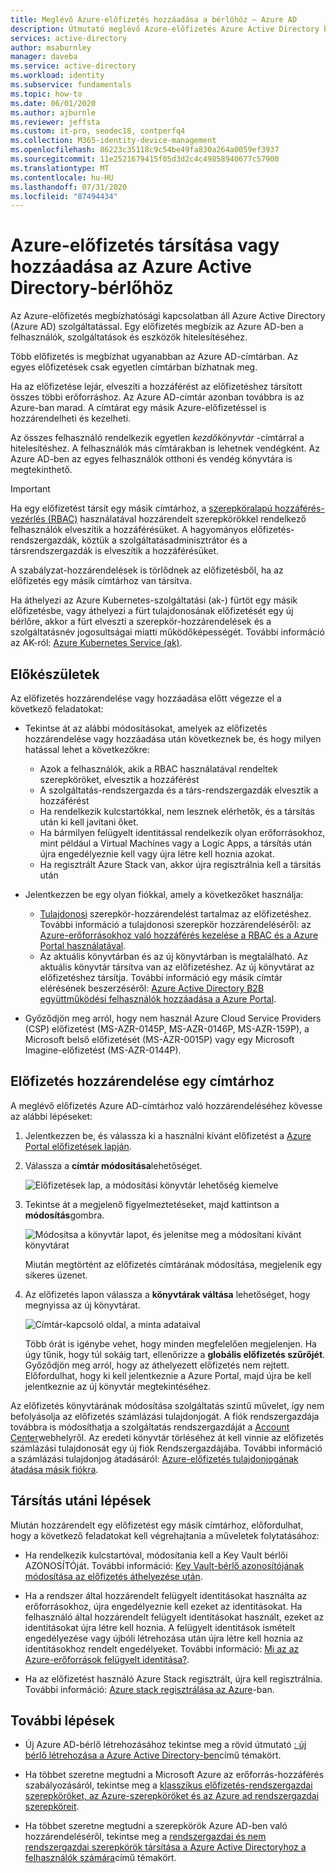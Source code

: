 ```yaml
---
title: Meglévő Azure-előfizetés hozzáadása a bérlőhöz – Azure AD
description: Útmutató meglévő Azure-előfizetés Azure Active Directory bérlőhöz való hozzáadásához.
services: active-directory
author: msaburnley
manager: daveba
ms.service: active-directory
ms.workload: identity
ms.subservice: fundamentals
ms.topic: how-to
ms.date: 06/01/2020
ms.author: ajburnle
ms.reviewer: jeffsta
ms.custom: it-pro, seodec18, contperfq4
ms.collection: M365-identity-device-management
ms.openlocfilehash: 86223c35118c9c54be49fa830a264a0059ef3937
ms.sourcegitcommit: 11e2521679415f05d3d2c4c49858940677c57900
ms.translationtype: MT
ms.contentlocale: hu-HU
ms.lasthandoff: 07/31/2020
ms.locfileid: "87494434"
---
```

# <a name="associate-or-add-an-azure-subscription-to-your-azure-active-directory-tenant"></a>Azure-előfizetés társítása vagy hozzáadása az Azure Active Directory-bérlőhöz

Az Azure-előfizetés megbízhatósági kapcsolatban áll Azure Active Directory (Azure AD) szolgáltatással. Egy előfizetés megbízik az Azure AD-ben a felhasználók, szolgáltatások és eszközök hitelesítéséhez.

Több előfizetés is megbízhat ugyanabban az Azure AD-címtárban. Az egyes előfizetések csak egyetlen címtárban bízhatnak meg.

Ha az előfizetése lejár, elveszíti a hozzáférést az előfizetéshez társított összes többi erőforráshoz. Az Azure AD-címtár azonban továbbra is az Azure-ban marad. A címtárat egy másik Azure-előfizetéssel is hozzárendelheti és kezelheti.

Az összes felhasználó rendelkezik egyetlen *kezdőkönyvtár* -címtárral a hitelesítéshez. A felhasználók más címtárakban is lehetnek vendégként. Az Azure AD-ben az egyes felhasználók otthoni és vendég könyvtára is megtekinthető.

> [!Important]
> Ha egy előfizetést társít egy másik címtárhoz, a [szerepköralapú hozzáférés-vezérlés (RBAC)](../../role-based-access-control/role-assignments-portal.md) használatával hozzárendelt szerepkörökkel rendelkező felhasználók elveszítik a hozzáférésüket. A hagyományos előfizetés-rendszergazdák, köztük a szolgáltatásadminisztrátor és a társrendszergazdák is elveszítik a hozzáférésüket.
>
> A szabályzat-hozzárendelések is törlődnek az előfizetésből, ha az előfizetés egy másik címtárhoz van társítva.
>
> Ha áthelyezi az Azure Kubernetes-szolgáltatási (ak-) fürtöt egy másik előfizetésbe, vagy áthelyezi a fürt tulajdonosának előfizetését egy új bérlőre, akkor a fürt elveszti a szerepkör-hozzárendelések és a szolgáltatásnév jogosultságai miatti működőképességét. További információ az AK-ról: [Azure Kubernetes Service (ak)](https://docs.microsoft.com/azure/aks/).


## <a name="before-you-begin"></a>Előkészületek

Az előfizetés hozzárendelése vagy hozzáadása előtt végezze el a következő feladatokat:

- Tekintse át az alábbi módosításokat, amelyek az előfizetés hozzárendelése vagy hozzáadása után következnek be, és hogy milyen hatással lehet a következőkre:

  - Azok a felhasználók, akik a RBAC használatával rendeltek szerepköröket, elvesztik a hozzáférést
  - A szolgáltatás-rendszergazda és a társ-rendszergazdák elvesztik a hozzáférést
  - Ha rendelkezik kulcstartókkal, nem lesznek elérhetők, és a társítás után ki kell javítani őket.
  - Ha bármilyen felügyelt identitással rendelkezik olyan erőforrásokhoz, mint például a Virtual Machines vagy a Logic Apps, a társítás után újra engedélyeznie kell vagy újra létre kell hoznia azokat.
  - Ha regisztrált Azure Stack van, akkor újra regisztrálnia kell a társítás után

- Jelentkezzen be egy olyan fiókkal, amely a következőket használja:

  - [Tulajdonosi](../../role-based-access-control/built-in-roles.md#owner) szerepkör-hozzárendelést tartalmaz az előfizetéshez. További információ a tulajdonosi szerepkör hozzárendeléséről: az [Azure-erőforrásokhoz való hozzáférés kezelése a RBAC és a Azure Portal használatával](../../role-based-access-control/role-assignments-portal.md).
  - Az aktuális könyvtárban és az új könyvtárban is megtalálható. Az aktuális könyvtár társítva van az előfizetéshez. Az új könyvtárat az előfizetéshez társítja. További információ egy másik címtár elérésének beszerzéséről: [Azure Active Directory B2B együttműködési felhasználók hozzáadása a Azure Portal](../b2b/add-users-administrator.md).

- Győződjön meg arról, hogy nem használ Azure Cloud Service Providers (CSP) előfizetést (MS-AZR-0145P, MS-AZR-0146P, MS-AZR-159P), a Microsoft belső előfizetését (MS-AZR-0015P) vagy egy Microsoft Imagine-előfizetést (MS-AZR-0144P).

## <a name="associate-a-subscription-to-a-directory"></a>Előfizetés hozzárendelése egy címtárhoz<a name="to-associate-an-existing-subscription-to-your-azure-ad-directory"></a>

A meglévő előfizetés Azure AD-címtárhoz való hozzárendeléséhez kövesse az alábbi lépéseket:

1. Jelentkezzen be, és válassza ki a használni kívánt előfizetést a [Azure Portal előfizetések lapján](https://portal.azure.com/#blade/Microsoft_Azure_Billing/SubscriptionsBlade).

1. Válassza a **címtár módosítása**lehetőséget.

    ![Előfizetések lap, a módosítási könyvtár lehetőség kiemelve](media/active-directory-how-subscriptions-associated-directory/change-directory-in-azure-subscriptions.png)

1. Tekintse át a megjelenő figyelmeztetéseket, majd kattintson a **módosítás**gombra.

    ![Módosítsa a könyvtár lapot, és jelenítse meg a módosítani kívánt könyvtárat](media/active-directory-how-subscriptions-associated-directory/edit-directory-ui.png)

    Miután megtörtént az előfizetés címtárának módosítása, megjelenik egy sikeres üzenet.

  1. Az előfizetés lapon válassza a **könyvtárak váltása** lehetőséget, hogy megnyissa az új könyvtárat. 

      ![Címtár-kapcsoló oldal, a minta adataival](media/active-directory-how-subscriptions-associated-directory/directory-switcher.png)

      Több órát is igénybe vehet, hogy minden megfelelően megjelenjen. Ha úgy tűnik, hogy túl sokáig tart, ellenőrizze a **globális előfizetés szűrőjét**. Győződjön meg arról, hogy az áthelyezett előfizetés nem rejtett. Előfordulhat, hogy ki kell jelentkeznie a Azure Portal, majd újra be kell jelentkeznie az új könyvtár megtekintéséhez.

Az előfizetés könyvtárának módosítása szolgáltatás szintű művelet, így nem befolyásolja az előfizetés számlázási tulajdonjogát. A fiók rendszergazdája továbbra is módosíthatja a szolgáltatás rendszergazdáját a [Account Center](https://account.azure.com/subscriptions)webhelyről. Az eredeti könyvtár törléséhez át kell vinnie az előfizetés számlázási tulajdonosát egy új fiók Rendszergazdájába. További információ a számlázási tulajdonjog átadásáról: [Azure-előfizetés tulajdonjogának átadása másik fiókra](../../cost-management-billing/manage/billing-subscription-transfer.md).

## <a name="post-association-steps"></a>Társítás utáni lépések

Miután hozzárendelt egy előfizetést egy másik címtárhoz, előfordulhat, hogy a következő feladatokat kell végrehajtania a műveletek folytatásához:

- Ha rendelkezik kulcstartóval, módosítania kell a Key Vault bérlői AZONOSÍTÓját. További információ: [Key Vault-bérlő azonosítójának módosítása az előfizetés áthelyezése után](../../key-vault/general/move-subscription.md).

- Ha a rendszer által hozzárendelt felügyelt identitásokat használta az erőforrásokhoz, újra engedélyeznie kell ezeket az identitásokat. Ha felhasználó által hozzárendelt felügyelt identitásokat használt, ezeket az identitásokat újra létre kell hoznia. A felügyelt identitások ismételt engedélyezése vagy újbóli létrehozása után újra létre kell hoznia az identitásokhoz rendelt engedélyeket. További információ: [Mi az az Azure-erőforrások felügyelt identitása?](../managed-identities-azure-resources/overview.md).

- Ha az előfizetést használó Azure Stack regisztrált, újra kell regisztrálnia. További információ: [Azure stack regisztrálása az Azure](/azure-stack/operator/azure-stack-registration)-ban.

## <a name="next-steps"></a>További lépések

- Új Azure AD-bérlő létrehozásához tekintse meg a rövid útmutató [: új bérlő létrehozása a Azure Active Directory-ben](active-directory-access-create-new-tenant.md)című témakört.

- Ha többet szeretne megtudni a Microsoft Azure az erőforrás-hozzáférés szabályozásáról, tekintse meg a [klasszikus előfizetés-rendszergazdai szerepköröket, az Azure-szerepköröket és az Azure ad rendszergazdai szerepköreit](../../role-based-access-control/rbac-and-directory-admin-roles.md).

- Ha többet szeretne megtudni a szerepkörök Azure AD-ben való hozzárendeléséről, tekintse meg a [rendszergazdai és nem rendszergazdai szerepkörök társítása a Azure Active Directoryhoz a felhasználók számára](active-directory-users-assign-role-azure-portal.md)című témakört.

